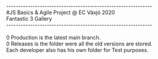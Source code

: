 -------------------------------------------------------------\
#JS Basics & Agile Project @ EC Växjö 2020\
Fantastic 3 Gallery\
-------------------------------------------------------------\
\
0 Production is the latest main branch.\
0 Releases is the folder were all the old versions are stored.\
Each developer also has his own folder for Test purposes.
